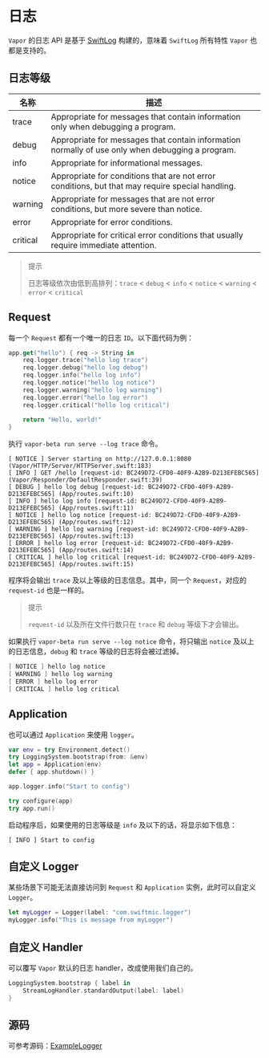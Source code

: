 # 日志

`Vapor` 的日志 API 是基于 [SwiftLog](https://github.com/apple/swift-log) 构建的，意味着 `SwiftLog` 所有特性 `Vapor` 也都是支持的。

## 日志等级

| 名称 | 描述 |
| --- | --- |
| trace | Appropriate for messages that contain information only when debugging a program. |
| debug | Appropriate for messages that contain information normally of use only when debugging a program. |
| info | Appropriate for informational messages. |
| notice |  Appropriate for conditions that are not error conditions, but that may require special handling. |
| warning | Appropriate for messages that are not error conditions, but more severe than notice. |
| error | Appropriate for error conditions. |
| critical | Appropriate for critical error conditions that usually require immediate attention. |

> 提示
> 
> 日志等级依次由低到高排列：`trace` < `debug` < `info` < `notice` < `warning` < `error` < `critical`

## Request

每一个 `Request` 都有一个唯一的日志 `ID`。以下面代码为例：

```swift
app.get("hello") { req -> String in
    req.logger.trace("hello log trace")
    req.logger.debug("hello log debug")
    req.logger.info("hello log info")
    req.logger.notice("hello log notice")
    req.logger.warning("hello log warning")
    req.logger.error("hello log error")
    req.logger.critical("hello log critical")
    
    return "Hello, world!"
}
```

执行 `vapor-beta run serve --log trace` 命令。

```shell
[ NOTICE ] Server starting on http://127.0.0.1:8080 (Vapor/HTTP/Server/HTTPServer.swift:183)
[ INFO ] GET /hello [request-id: BC249D72-CFD0-40F9-A2B9-D213EFEBC565] (Vapor/Responder/DefaultResponder.swift:39)
[ DEBUG ] hello log debug [request-id: BC249D72-CFD0-40F9-A2B9-D213EFEBC565] (App/routes.swift:10)
[ INFO ] hello log info [request-id: BC249D72-CFD0-40F9-A2B9-D213EFEBC565] (App/routes.swift:11)
[ NOTICE ] hello log notice [request-id: BC249D72-CFD0-40F9-A2B9-D213EFEBC565] (App/routes.swift:12)
[ WARNING ] hello log warning [request-id: BC249D72-CFD0-40F9-A2B9-D213EFEBC565] (App/routes.swift:13)
[ ERROR ] hello log error [request-id: BC249D72-CFD0-40F9-A2B9-D213EFEBC565] (App/routes.swift:14)
[ CRITICAL ] hello log critical [request-id: BC249D72-CFD0-40F9-A2B9-D213EFEBC565] (App/routes.swift:15)
```

程序将会输出 `trace` 及以上等级的日志信息。其中，同一个 `Request`，对应的 `request-id` 也是一样的。

> 提示
> 
> `request-id` 以及所在文件行数只在 `trace` 和 `debug` 等级下才会输出。

如果执行 `vapor-beta run serve --log notice` 命令，将只输出 `notice` 及以上的日志信息，`debug` 和 `trace` 等级的日志将会被过滤掉。

```swift
[ NOTICE ] hello log notice
[ WARNING ] hello log warning
[ ERROR ] hello log error
[ CRITICAL ] hello log critical
```

## Application

也可以通过 `Application`  来使用 `logger`。

```swift
var env = try Environment.detect()
try LoggingSystem.bootstrap(from: &env)
let app = Application(env)
defer { app.shutdown() }

app.logger.info("Start to config")

try configure(app)
try app.run()
```

启动程序后，如果使用的日志等级是 `info` 及以下的话，将显示如下信息：

```shell
[ INFO ] Start to config
```

## 自定义 Logger

某些场景下可能无法直接访问到 `Request` 和 `Application` 实例，此时可以自定义 `Logger`。

```swift
let myLogger = Logger(label: "com.swiftmic.logger")
myLogger.info("This is message from myLogger")
```

## 自定义 Handler

可以覆写 `Vapor` 默认的日志 handler，改成使用我们自己的。

```swift
LoggingSystem.bootstrap { label in
    StreamLogHandler.standardOutput(label: label)
}
```

## 源码

可参考源码：[ExampleLogger](https://github.com/CaryZheng/Vapor4-Tutorial/tree/master/code/ExampleLogger)